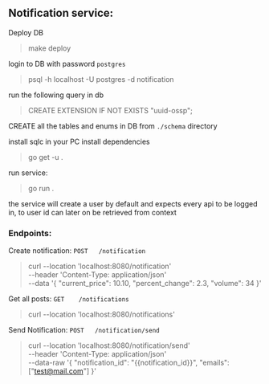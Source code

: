 ## Notification service:

Deploy DB
> make deploy

login to DB with password `postgres`
> psql -h localhost -U postgres -d notification

run the following query in db
> CREATE EXTENSION IF NOT EXISTS "uuid-ossp";

CREATE all the tables and enums in DB from `./schema` directory

install sqlc in your PC
install dependencies
> go get -u .

run service:
> go run .

the service will create a user by default and expects every api to be logged in, to user id can later on be retrieved from context

### Endpoints:
Create notification:
`POST   /notification`

> curl --location 'localhost:8080/notification' \
--header 'Content-Type: application/json' \
--data '{
    "current_price": 10.10,
    "percent_change": 2.3,
    "volume": 34
}'

Get all posts:
`GET    /notifications`
> curl --location 'localhost:8080/notifications'

Send Notification:
`POST   /notification/send`
> curl --location 'localhost:8080/notification/send' \
--header 'Content-Type: application/json' \
--data-raw '{
"notification_id": "{{notification_id}}",
"emails": ["test@mail.com"]
}'
